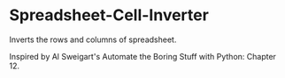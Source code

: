 # Spreadsheet-Cell-Inverter

Inverts the rows and columns of spreadsheet.

Inspired by Al Sweigart's Automate the Boring Stuff with Python: Chapter 12.
